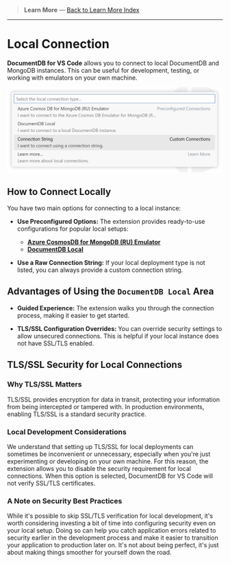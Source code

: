 <!-- Learn More Section Badge or Breadcrumb -->

> **Learn More** &mdash; [Back to Learn More Index](./index)

---

# Local Connection

**DocumentDB for VS Code** allows you to connect to local DocumentDB and MongoDB instances. This can be useful for development, testing, or working with emulators on your own machine.

![Local connection UI screenshot](./images/local-connection.png)

## How to Connect Locally

You have two main options for connecting to a local instance:

- **Use Preconfigured Options:**
  The extension provides ready-to-use configurations for popular local setups:

  - **[Azure CosmosDB for MongoDB (RU) Emulator](./local-connection-mongodb-ru)**
  - **[DocumentDB Local](./local-connection-documentdb-local)**

- **Use a Raw Connection String:**
  If your local deployment type is not listed, you can always provide a custom connection string.

## Advantages of Using the `DocumentDB Local` Area

- **Guided Experience:**
  The extension walks you through the connection process, making it easier to get started.

- **TLS/SSL Configuration Overrides:**
  You can override security settings to allow unsecured connections. This is helpful if your local instance does not have SSL/TLS enabled.

## <a id="tls-ssl-security"></a>TLS/SSL Security for Local Connections

### Why TLS/SSL Matters

TLS/SSL provides encryption for data in transit, protecting your information from being intercepted or tampered with. In production environments, enabling TLS/SSL is a standard security practice.

### Local Development Considerations

We understand that setting up TLS/SSL for local deployments can sometimes be inconvenient or unnecessary, especially when you're just experimenting or developing on your own machine. For this reason, the extension allows you to disable the security requirement for local connections. When this option is selected, DocumentDB for VS Code will not verify SSL/TLS certificates.

### A Note on Security Best Practices

While it's possible to skip SSL/TLS verification for local development, it's worth considering investing a bit of time into configuring security even on your local setup. Doing so can help you catch application errors related to security earlier in the development process and make it easier to transition your application to production later on. It's not about being perfect, it's just about making things smoother for yourself down the road.
